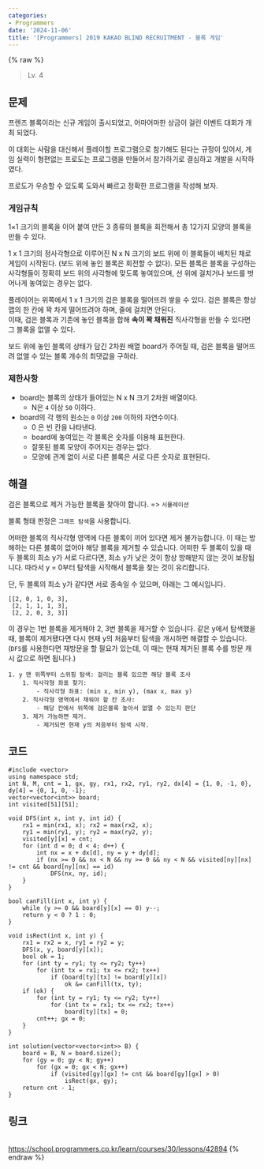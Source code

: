 ```yaml
---
categories:
- Programmers
date: '2024-11-06'
title: '[Programmers] 2019 KAKAO BLIND RECRUITMENT - 블록 게임'
---
```


{% raw %}
> Lv. 4<br>

## 문제
프렌즈 블록이라는 신규 게임이 출시되었고, 어마어마한 상금이 걸린 이벤트 대회가 개최 되었다.

이 대회는 사람을 대신해서 플레이할 프로그램으로 참가해도 된다는 규정이 있어서, 게임 실력이 형편없는 프로도는 프로그램을 만들어서 참가하기로 결심하고 개발을 시작하였다.

프로도가 우승할 수 있도록 도와서 빠르고 정확한 프로그램을 작성해 보자.

### 게임규칙
1×1 크기의 블록을 이어 붙여 만든 3 종류의 블록을 회전해서 총 12가지 모양의 블록을 만들 수 있다.

1 x 1 크기의 정사각형으로 이루어진 N x N 크기의 보드 위에 이 블록들이 배치된 채로 게임이 시작된다. (보드 위에 놓인 블록은 회전할 수 없다). 모든 블록은 블록을 구성하는 사각형들이 정확히 보드 위의 사각형에 맞도록 놓여있으며, 선 위에 걸치거나 보드를 벗어나게 놓여있는 경우는 없다.

플레이어는 위쪽에서 1 x 1 크기의 검은 블록을 떨어뜨려 쌓을 수 있다. 검은 블록은 항상 맵의 한 칸에 꽉 차게 떨어뜨려야 하며, 줄에 걸치면 안된다.  
이때, 검은 블록과 기존에 놓인 블록을 합해  **속이 꽉 채워진**  직사각형을 만들 수 있다면 그 블록을 없앨 수 있다.

보드 위에 놓인 블록의 상태가 담긴 2차원 배열 board가 주어질 때, 검은 블록을 떨어뜨려 없앨 수 있는 블록 개수의 최댓값을 구하라.

### 제한사항
-   board는 블록의 상태가 들어있는 N x N 크기 2차원 배열이다.
    -   N은  `4`  이상  `50`  이하다.
-   board의 각 행의 원소는  `0`  이상  `200`  이하의 자연수이다.
    -   0 은 빈 칸을 나타낸다.
    -   board에 놓여있는 각 블록은 숫자를 이용해 표현한다.
    -   잘못된 블록 모양이 주어지는 경우는 없다.
    -   모양에 관계 없이 서로 다른 블록은 서로 다른 숫자로 표현된다.

## 해결
검은 블록으로 제거 가능한 블록을 찾아야 합니다. => `시뮬레이션`

블록 형태 판정은 `그래프 탐색`을 사용합니다.

어떠한 블록의 직사각형 영역에 다른 블록이 끼어 있다면 제거 불가능합니다. 이 때는 방해하는 다른 블록이 없어야 해당 블록을 제거할 수 있습니다. 어떠한 두 블록이 있을 때 두 블록의 최소 y가 서로 다르다면, 최소 y가 낮은 것이 항상 방해받지 않는 것이 보장됩니다. 따라서 y = 0부터 탐색을 시작해서 블록을 찾는 것이 유리합니다.

단, 두 블록의 최소 y가 같다면 서로 종속일 수 있으며, 아래는 그 예시입니다.
```
[[2, 0, 1, 0, 3],
 [2, 1, 1, 1, 3],
 [2, 2, 0, 3, 3]]
```
이 경우는 1번 블록을 제거해야 2, 3번 블록을 제거할 수 있습니다. 같은 y에서 탐색했을 때, 블록이 제거됐다면 다시 현재 y의 처음부터 탐색을 개시하면 해결할 수 있습니다. (`DFS`를 사용한다면 재방문을 할 필요가 있는데, 이 때는 현재 제거된 블록 수를 방문 캐시 값으로 하면 됩니다.)
```
1. y 맨 위쪽부터 스위핑 탐색: 걸리는 블록 있으면 해당 블록 조사
	1. 직사각형 좌표 찾기:
		- 직사각형 좌표: (min x, min y), (max x, max y)
	2. 직사각형 영역에서 채워야 할 칸 조사:
		- 해당 칸에서 위쪽에 검은블록 놓아서 없앨 수 있는지 판단
	3. 제거 가능하면 제거.
		- 제거되면 현재 y의 처음부터 탐색 시작.
```

## 코드
```
#include <vector>
using namespace std;
int N, M, cnt = 1, gx, gy, rx1, rx2, ry1, ry2, dx[4] = {1, 0, -1, 0}, dy[4] = {0, 1, 0, -1};
vector<vector<int>> board;
int visited[51][51];

void DFS(int x, int y, int id) {
    rx1 = min(rx1, x); rx2 = max(rx2, x);
    ry1 = min(ry1, y); ry2 = max(ry2, y);
    visited[y][x] = cnt;
    for (int d = 0; d < 4; d++) {
        int nx = x + dx[d], ny = y + dy[d];
        if (nx >= 0 && nx < N && ny >= 0 && ny < N && visited[ny][nx] != cnt && board[ny][nx] == id)
            DFS(nx, ny, id);
    }
}

bool canFill(int x, int y) {
    while (y >= 0 && board[y][x] == 0) y--;
    return y < 0 ? 1 : 0;
}

void isRect(int x, int y) {
    rx1 = rx2 = x, ry1 = ry2 = y;
    DFS(x, y, board[y][x]);
    bool ok = 1;
    for (int ty = ry1; ty <= ry2; ty++)
        for (int tx = rx1; tx <= rx2; tx++)
            if (board[ty][tx] != board[y][x])
                ok &= canFill(tx, ty);
    if (ok) {
        for (int ty = ry1; ty <= ry2; ty++)
            for (int tx = rx1; tx <= rx2; tx++)
                board[ty][tx] = 0;
        cnt++; gx = 0;
    }
}

int solution(vector<vector<int>> B) {
    board = B, N = board.size();
    for (gy = 0; gy < N; gy++)
        for (gx = 0; gx < N; gx++)
            if (visited[gy][gx] != cnt && board[gy][gx] > 0)
                isRect(gx, gy);
    return cnt - 1;
}
```

## 링크
<br>https://school.programmers.co.kr/learn/courses/30/lessons/42894
{% endraw %}
